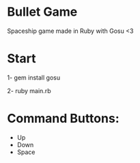 Bullet Game
===========

Spaceship game made in Ruby with Gosu <3

Start
=====

1- gem install gosu

2- ruby main.rb

Command Buttons:
================
- Up
- Down
- Space
